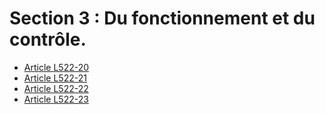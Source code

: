 # Section 3 : Du fonctionnement et du contrôle.

- [Article L522-20](article-l522-20.md)
- [Article L522-21](article-l522-21.md)
- [Article L522-22](article-l522-22.md)
- [Article L522-23](article-l522-23.md)

